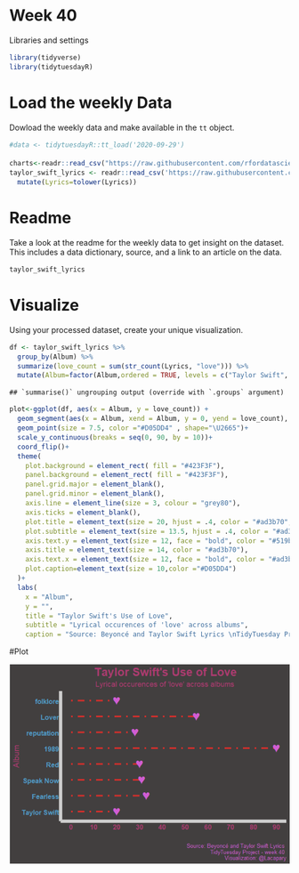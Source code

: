 Week 40
================

Libraries and settings

``` r
library(tidyverse)
library(tidytuesdayR)
```

# Load the weekly Data

Dowload the weekly data and make available in the `tt` object.

``` r
#data <- tidytuesdayR::tt_load('2020-09-29')

charts<-readr::read_csv("https://raw.githubusercontent.com/rfordatascience/tidytuesday/master/data/2020/2020-09-29/charts.csv")
taylor_swift_lyrics <- readr::read_csv('https://raw.githubusercontent.com/rfordatascience/tidytuesday/master/data/2020/2020-09-29/taylor_swift_lyrics.csv') %>% 
  mutate(Lyrics=tolower(Lyrics))
```

# Readme

Take a look at the readme for the weekly data to get insight on the
dataset. This includes a data dictionary, source, and a link to an
article on the data.

``` r
taylor_swift_lyrics 
```

# Visualize

Using your processed dataset, create your unique visualization.

``` r
df <- taylor_swift_lyrics %>%
  group_by(Album) %>% 
  summarize(love_count = sum(str_count(Lyrics, "love"))) %>% 
  mutate(Album=factor(Album,ordered = TRUE, levels = c("Taylor Swift", "Fearless", "Speak Now", "Red", "1989", "reputation", "Lover", "folklore")))
```

    ## `summarise()` ungrouping output (override with `.groups` argument)

``` r
plot<-ggplot(df, aes(x = Album, y = love_count)) +
  geom_segment(aes(x = Album, xend = Album, y = 0, yend = love_count), size = 1.5, color = "#CF2F2C", linetype="dotdash")+
  geom_point(size = 7.5, color ="#D05DD4" , shape="\U2665")+ 
  scale_y_continuous(breaks = seq(0, 90, by = 10))+
  coord_flip()+
  theme(
    plot.background = element_rect( fill = "#423F3F"),
    panel.background = element_rect( fill = "#423F3F"),
    panel.grid.major = element_blank(),
    panel.grid.minor = element_blank(),
    axis.line = element_line(size = 3, colour = "grey80"),
    axis.ticks = element_blank(),
    plot.title = element_text(size = 20, hjust = .4, color = "#ad3b70", face = "bold"),
    plot.subtitle = element_text(size = 13.5, hjust = .4, color = "#ad3b70"),
    axis.text.y = element_text(size = 12, face = "bold", color = "#519bc9", margin = margin(r=0)),
    axis.title = element_text(size = 14, color = "#ad3b70"),
    axis.text.x = element_text(size = 12, face = "bold", color = "#ad3b70"),
    plot.caption=element_text(size = 10,color ="#D05DD4")
  )+
  labs(
    x = "Album",
    y = "",
    title = "Taylor Swift's Use of Love",
    subtitle = "Lyrical occurences of 'love' across albums",
    caption = "Source: Beyoncé and Taylor Swift Lyrics \nTidyTuesday Project - week 40 \n Visualization: @Lacapary")
```

\#Plot

![](README_figs/README-unnamed-chunk-taylor.png)<!-- -->
